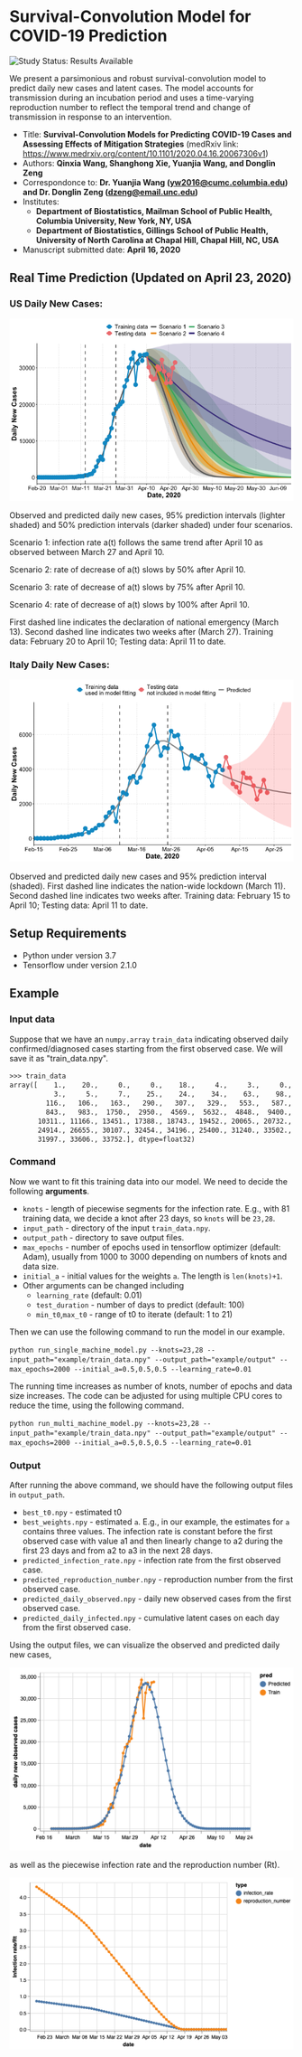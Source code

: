 # Survival-Convolution Model for COVID-19 Prediction

<img src="https://img.shields.io/badge/Study%20Status-Results%20Available-yellow.svg" alt="Study Status: Results Available"> 

We present a parsimonious and robust survival-convolution model to predict daily new cases and latent cases. The model accounts for transmission during an incubation period and uses a time-varying reproduction number to reflect the temporal trend and change of transmission in response to an intervention. 

- Title: **Survival-Convolution Models for Predicting COVID-19 Cases and Assessing Effects of Mitigation Strategies** (medRxiv link: https://www.medrxiv.org/content/10.1101/2020.04.16.20067306v1)
- Authors: **Qinxia Wang, Shanghong Xie, Yuanjia Wang, and Donglin Zeng**
- Correspondonce to: **Dr. Yuanjia Wang (yw2016@cumc.columbia.edu) and Dr. Donglin Zeng (dzeng@email.unc.edu)**
- Institutes: 
  + **Department of Biostatistics, Mailman School of Public Health, Columbia University, New York, NY, USA**
  + **Department of Biostatistics, Gillings School of Public Health, University of North Carolina at Chapal Hill, Chapal Hill, NC, USA**
- Manuscript submitted date: **April 16, 2020**


## Real Time Prediction (Updated on April 23, 2020)
### US Daily New Cases:

![](https://github.com/COVID19BIOSTAT/covid19_prediction/blob/master/example/US_fit_intervention.png)

Observed and predicted daily new cases, 95% prediction intervals (lighter shaded) and 50% prediction intervals (darker shaded) under four scenarios.

Scenario 1: infection rate a(t) follows the same trend after April 10 as observed between March 27 and April 10. 

Scenario 2: rate of decrease of a(t) slows by 50% after April 10.

Scenario 3: rate of decrease of a(t) slows by 75% after April 10. 

Scenario 4: rate of decrease of a(t) slows by 100% after April 10.

First dashed line indicates the declaration of national emergency (March 13). Second dashed line indicates two weeks after (March 27). Training data: February 20 to April 10; Testing data: April 11 to date.

### Italy Daily New Cases:

![Italy](https://github.com/COVID19BIOSTAT/covid19_prediction/blob/master/example/Italy_fit.png)

Observed and predicted daily new cases and 95% prediction interval (shaded). First dashed line indicates the nation-wide lockdown (March 11). Second dashed line indicates two weeks after. Training data: February 15 to April 10; Testing data: April 11 to date.

## Setup Requirements

+ Python under version 3.7
+ Tensorflow under version 2.1.0 

## Example

### Input data
Suppose that we have an `numpy.array` `train_data` indicating observed daily confirmed/diagnosed cases starting from the first observed case. We will save it as "train_data.npy".
```
>>> train_data
array([    1.,    20.,     0.,     0.,    18.,     4.,     3.,     0.,
           3.,     5.,     7.,    25.,    24.,    34.,    63.,    98.,
         116.,   106.,   163.,   290.,   307.,   329.,   553.,   587.,
         843.,   983.,  1750.,  2950.,  4569.,  5632.,  4848.,  9400.,
       10311., 11166., 13451., 17388., 18743., 19452., 20065., 20732.,
       24914., 26655., 30107., 32454., 34196., 25400., 31240., 33502.,
       31997., 33606., 33752.], dtype=float32)
```

### Command
Now we want to fit this training data into our model.
We need to decide the following __arguments__.

+ `knots` - length of piecewise segments for the infection rate. E.g., with 81 training data, we decide a knot after 23 days, so `knots` will be `23,28`.
+ `input_path` - directory of the input `train_data.npy`.
+ `output_path` - directory to save output files.
+ `max_epochs` - number of epochs used in tensorflow optimizer (default: Adam), usually from 1000 to 3000 depending on numbers of knots and data size.
+ `initial_a` - initial values for the weights `a`. The length is `len(knots)+1`.
+ Other arguments can be changed including 
  + `learning_rate` (default: 0.01)
  + `test_duration` - number of days to predict (default: 100)
  + `min_t0`,`max_t0` - range of t0 to iterate (default: 1 to 21)

 Then we can use the following command to run the model in our example.

 `python run_single_machine_model.py --knots=23,28 --input_path="example/train_data.npy" --output_path="example/output" --max_epochs=2000 --initial_a=0.5,0.5,0.5 --learning_rate=0.01`

 The running time increases as number of knots, number of epochs and data size increases. The code can be adjusted for using multiple CPU cores to reduce the time, using the following command.

 `python run_multi_machine_model.py --knots=23,28 --input_path="example/train_data.npy" --output_path="example/output" --max_epochs=2000 --initial_a=0.5,0.5,0.5 --learning_rate=0.01`

### Output
After running the above command, we should have the following output files in `output_path`.
+ `best_t0.npy` - estimated t0
+ `best_weights.npy` - estimated `a`. E.g., in our example, the estimates for `a` contains three values. The infection rate is constant before the first observed case with value a1 and then linearly change to a2 during the first 23 days and from a2 to a3 in the next 28 days.
+ `predicted_infection_rate.npy` - infection rate from the first observed case.
+ `predicted_reproduction_number.npy` - reproduction number from the first observed case.
+ `predicted_daily_observed.npy` - daily new observed cases from the first observed case.
+ `predicted_daily_infected.npy` - cumulative latent cases on each day from the first observed case. 

Using the output files, we can visualize the observed and predicted daily new cases,

![daily new](https://github.com/COVID19BIOSTAT/covid19_prediction/blob/master/example/predicted.png)

as well as the piecewise infection rate and the reproduction number (Rt).

![infection rate](https://github.com/COVID19BIOSTAT/covid19_prediction/blob/master/example/infection.png)







